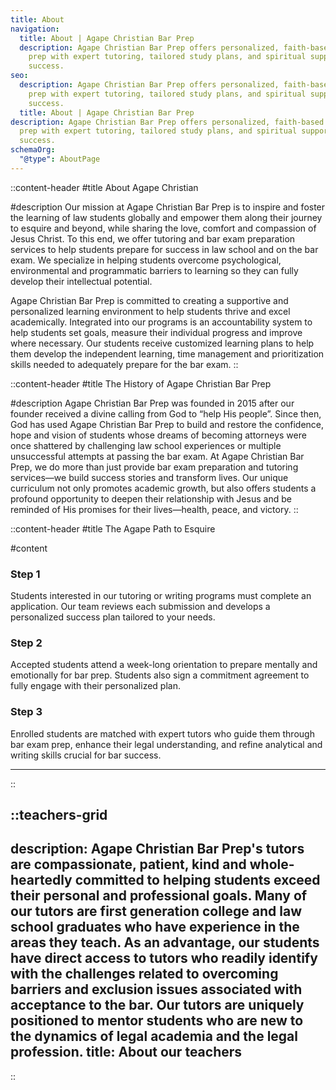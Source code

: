 ```yaml
---
title: About
navigation:
  title: About | Agape Christian Bar Prep
  description: Agape Christian Bar Prep offers personalized, faith-based bar exam
    prep with expert tutoring, tailored study plans, and spiritual support for
    success.
seo:
  description: Agape Christian Bar Prep offers personalized, faith-based bar exam
    prep with expert tutoring, tailored study plans, and spiritual support for
    success.
  title: About | Agape Christian Bar Prep
description: Agape Christian Bar Prep offers personalized, faith-based bar exam
  prep with expert tutoring, tailored study plans, and spiritual support for
  success.
schemaOrg:
  "@type": AboutPage
---
```


::content-header
#title
About Agape Christian

#description
Our mission at Agape Christian Bar Prep is to inspire and foster the learning of law students globally and empower them along their journey to esquire and beyond, while sharing the love, comfort and compassion of Jesus Christ. To this end, we offer tutoring and bar exam preparation services to help students prepare for success in law school and on the bar exam. We specialize in helping students overcome psychological, environmental and programmatic barriers to learning so they can fully develop their intellectual potential.

Agape Christian Bar Prep is committed to creating a supportive and personalized learning environment to help students thrive and excel academically. Integrated into our programs is an accountability system to help students set goals, measure their individual progress and improve where necessary. Our students receive customized learning plans to help them develop the independent learning, time management and prioritization skills needed to adequately prepare for the bar exam.
::

::content-header
#title
The History of Agape Christian Bar Prep

#description
Agape Christian Bar Prep was founded in 2015 after our founder received a divine calling from God to “help His people”. Since then, God has used Agape Christian Bar Prep to build and restore the confidence, hope and vision of students whose dreams of becoming attorneys were once shattered by challenging law school experiences or multiple unsuccessful attempts at passing the bar exam. At Agape Christian Bar Prep, we do more than just provide bar exam preparation and tutoring services—we build success stories and transform lives. Our unique curriculum not only promotes academic growth, but also offers students a profound opportunity to deepen their relationship with Jesus and be reminded of His promises for their lives—health, peace, and victory.
::

::content-header
#title
The Agape Path to Esquire

#content
### Step 1

Students interested in our tutoring or writing programs must complete an application. Our team reviews each submission and develops a personalized success plan tailored to your needs.

### Step 2

Accepted students attend a week-long orientation to prepare mentally and emotionally for bar prep. Students also sign a commitment agreement to fully engage with their personalized plan.

### Step 3

Enrolled students are matched with expert tutors who guide them through bar exam prep, enhance their legal understanding, and refine analytical and writing skills crucial for bar success.

---
::

::teachers-grid
---
description: Agape Christian Bar Prep's tutors are compassionate, patient, kind
  and whole-heartedly committed to helping students exceed their personal and
  professional goals.  Many of our tutors are first generation college and law
  school graduates who have experience in the areas they teach. As an advantage,
  our students have direct access to tutors who readily identify with the
  challenges related to overcoming barriers and exclusion issues associated with
  acceptance to the bar. Our tutors are uniquely positioned to mentor students
  who are new to the dynamics of legal academia and the legal profession.
title: About our teachers
---
::
